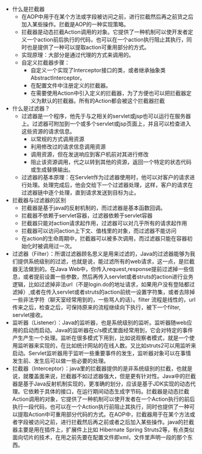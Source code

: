 - 什么是拦截器
  - 在AOP中用于在某个方法或字段被访问之前，进行拦截然后再之前货之后加入某些操作。拦截是AOP的一种实现策略。
  - 拦截器是动态拦截Action调用的对象。它提供了一种机制可以使开发者定义一个action前后执行的代码，也可以在一个action执行阻止其执行，同时也是提供了一种可以提取action可重用部分的方式。
  - 实现原理：大部分是通过代理的方式来调用的。
  - 自定义拦截器步骤：
    - 自定义一个实现了Interceptor接口的类，或者继承抽象类AbstractInterceptor。
    - 在配置文件中注册定义的拦截器。
    - 在需要使用Action中引入定义的拦截器，为了方便也可以把拦截器定义为默认的拦截器。所有的Action都会被这个拦截器拦截
- 什么是过滤器？
  - 过滤器是一个程序，他先于与之相关的servlet或jsp也可以运行在服务器上。过滤器可附加到一个或多个servlet或jsp页面上，并且可以检查进入这些资源的请求信息。
    - 以常规的方式调用资源
    - 利用修改过的请求信息调用资源
    - 调用资源，但在发送响应到客户机前对其进行修改
    - 阻止该资源调用，代之以转到其他的资源，返回一个特定的状态代码或生成替换输出。
  - 过滤器的基本原理：在Servlet作为过滤器使用时，他可以对客户的请求进行处理。处理完成后，他会交给下一个过滤器处理，这样，客户的请求在过滤器链中逐个处理，直到请求发送到目标为止。
- 拦截器与过滤器的区别
  - 拦截器是基于java的反射机制的，而过滤器是基本函数回调。
  - 拦截器不依赖于servlet容器，过滤器依赖于servlet容器
  - 拦截器只能对action请求起作用，过滤器可以对几乎所有的请求起作用
  - 拦截器可以访问action上下文、值栈里的对象，而过滤器不能访问
  - 在action的生命周期中，拦截器可以被多次调用，而过滤器只能在容器初始化时被调用过一次。
- 过滤器（Filter）：所谓过滤器顾名思义是用来过滤的，Java的过滤器能够为我们提供系统级别的过滤，也就是说，能过滤所有的web请求，这一点，是拦截器无法做到的。在Java Web中，你传入request,response提前过滤掉一些信息，或者提前设置一些参数，然后再传入servlet或者struts的action进行业务逻辑，比如过滤掉非法url（不是login.do的地址请求，如果用户没有登陆都过滤掉）,或者在传入servlet或者struts的action前统一设置字符集，或者去除掉一些非法字符（聊天室经常用到的，一些骂人的话）。filter 流程是线性的，url传来之后，检查之后，可保持原来的流程继续向下执行，被下一个filter, servlet接收。
- 监听器（Listener）：Java的监听器，也是系统级别的监听。监听器随web应用的启动而启动。Java的监听器在c/s模式里面经常用到，它会对特定的事件产生产生一个处理。监听在很多模式下用到，比如说观察者模式，就是一个使用监听器来实现的，在比如统计网站的在线人数。又比如struts2可以用监听来启动。Servlet监听器用于监听一些重要事件的发生，监听器对象可以在事情发生前、发生后可以做一些必要的处理。
- 拦截器（Interceptor）：java里的拦截器提供的是非系统级别的拦截，也就是说，就覆盖面来说，拦截器不如过滤器强大，但是更有针对性。Java中的拦截器是基于Java反射机制实现的，更准确的划分，应该是基于JDK实现的动态代理。它依赖于具体的接口，在运行期间动态生成字节码。拦截器是动态拦截Action调用的对象，它提供了一种机制可以使开发者在一个Action执行的前后执行一段代码，也可以在一个Action执行前阻止其执行，同时也提供了一种可以提取Action中可重用部分代码的方式。在AOP中，拦截器用于在某个方法或者字段被访问之前，进行拦截然后再之前或者之后加入某些操作。java的拦截器主要是用在插件上，扩展件上比如 Hibernate Spring Struts2等，有点类似面向切片的技术，在用之前先要在配置文件即xml，文件里声明一段的那个东西。